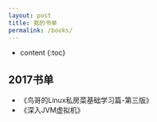 ```yaml
---
layout: post
title: 我的书单
permalink: /books/
---
```


* content
{:toc}

2017书单
-----------------------------------------------------------------

+ 《鸟哥的Linux私房菜基础学习篇-第三版》
+ 《深入JVM虚拟机》
